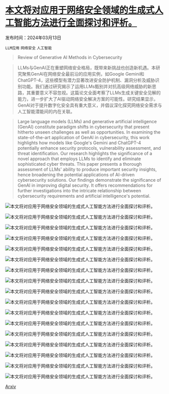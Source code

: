 # [本文将对应用于网络安全领域的生成式人工智能方法进行全面探讨和评析。](https://arxiv.org/abs/2403.08701)

发布时间：2024年03月13日

`LLM应用` `网络安全` `人工智能`

> Review of Generative AI Methods in Cybersecurity

> LLMs与GenAI正在重塑网络安全格局，既带来新挑战也创造新机遇。本研究聚焦GenAI在网络安全最前沿的应用实例，如Google Gemini和ChatGPT-4，这些模型有潜力显著改进安全防护机制、漏洞分析及威胁识别功能。我们通过研究揭示了运用LLMs甄别并对抗高级网络威胁的新思路，其重要意义不容忽视。这篇论文全面考察了LLMs生成关键安全见解的能力，进一步扩大了AI驱动网络安全解决方案的可能性。研究结果显示，GenAI对于提升数字化安全具有重大意义，并倡议深化探究网络安全需求与人工智能潜能间的内在关联。

> Large language models (LLMs) and generative artificial intelligence (GenAI) constitute paradigm shifts in cybersecurity that present hitherto unseen challenges as well as opportunities. In examining the state-of-the-art application of GenAI in cybersecurity, this work highlights how models like Google's Gemini and ChatGPT-4 potentially enhance security protocols, vulnerability assessment, and threat identification. Our research highlights the significance of a novel approach that employs LLMs to identify and eliminate sophisticated cyber threats. This paper presents a thorough assessment of LLMs' ability to produce important security insights, hence broadening the potential applications of AI-driven cybersecurity solutions. Our findings demonstrate the significance of GenAI in improving digital security. It offers recommendations for further investigations into the intricate relationship between cybersecurity requirements and artificial intelligence's potential.

![本文将对应用于网络安全领域的生成式人工智能方法进行全面探讨和评析。](../../../paper_images/2403.08701/gpt4-jail.png)

![本文将对应用于网络安全领域的生成式人工智能方法进行全面探讨和评析。](../../../paper_images/2403.08701/gpt-jail.png)

![本文将对应用于网络安全领域的生成式人工智能方法进行全面探讨和评析。](../../../paper_images/2403.08701/gemini-jailbreak.png)

![本文将对应用于网络安全领域的生成式人工智能方法进行全面探讨和评析。](../../../paper_images/2403.08701/reverse-gemini.png)

![本文将对应用于网络安全领域的生成式人工智能方法进行全面探讨和评析。](../../../paper_images/2403.08701/reverse-gpt.png)

![本文将对应用于网络安全领域的生成式人工智能方法进行全面探讨和评析。](../../../paper_images/2403.08701/gpt-prompt-injection.png)

![本文将对应用于网络安全领域的生成式人工智能方法进行全面探讨和评析。](../../../paper_images/2403.08701/gemini-promt2.png)

![本文将对应用于网络安全领域的生成式人工智能方法进行全面探讨和评析。](../../../paper_images/2403.08701/oco.jpg)

![本文将对应用于网络安全领域的生成式人工智能方法进行全面探讨和评析。](../../../paper_images/2403.08701/payload.png)

![本文将对应用于网络安全领域的生成式人工智能方法进行全面探讨和评析。](../../../paper_images/2403.08701/ransomeware.png)

![本文将对应用于网络安全领域的生成式人工智能方法进行全面探讨和评析。](../../../paper_images/2403.08701/ococapabilities.png)

![本文将对应用于网络安全领域的生成式人工智能方法进行全面探讨和评析。](../../../paper_images/2403.08701/selfreplicatingvirus1.png)

![本文将对应用于网络安全领域的生成式人工智能方法进行全面探讨和评析。](../../../paper_images/2403.08701/poly1.png)

![本文将对应用于网络安全领域的生成式人工智能方法进行全面探讨和评析。](../../../paper_images/2403.08701/poly2.png)

![本文将对应用于网络安全领域的生成式人工智能方法进行全面探讨和评析。](../../../paper_images/2403.08701/poly3.png)

![本文将对应用于网络安全领域的生成式人工智能方法进行全面探讨和评析。](../../../paper_images/2403.08701/rootkit.png)

![本文将对应用于网络安全领域的生成式人工智能方法进行全面探讨和评析。](../../../paper_images/2403.08701/dataex.png)

[Arxiv](https://arxiv.org/abs/2403.08701)